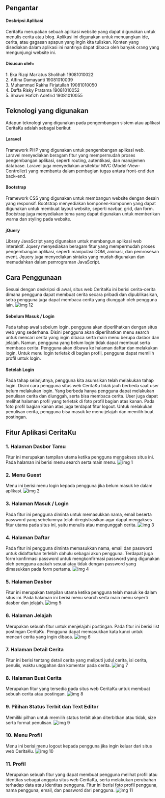 ## Pengantar
#### Deskripsi Aplikasi
CeritaKu merupakan sebuah aplikasi website yang dapat digunakan untuk menulis cerita atau blog. Aplikasi ini digunakan untuk menuangkan ide, cerita, atau gagasan apapun yang ingin kita tuliskan. Konten yang disediakan dalam aplikasi ini nantinya dapat dibaca oleh banyak orang yang mengunjungi website ini.

#### Disusun oleh:
<p>    1. Eka Rizqi Mar’atus Sholihah		19081010022<br>
    2. Alfina Damayanti				    19081010039<br>
    3. Muhammad Rakha Firjatullah		19081010050<br>
    4. Daffa Risky Pratama				19081010052<br>
    5. Shawn Hafizh Adefrid				19081010055</p>

## Teknologi yang digunakan
Adapun teknologi yang digunakan pada pengembangan sistem atau aplikasi CeritaKu adalah sebagai berikut:

#### Laravel
Framework PHP yang digunakan untuk pengembangan aplikasi web. Laravel menyediakan beragam fitur yang mempermudah proses pengembangan aplikasi, seperti routing, autentikasi, dan manajemen database. Laravel juga menyediakan arsitektur MVC (Model-View-Controller) yang membantu dalam pembagian tugas antara front-end dan back-end.

#### Bootstrap
Framework CSS yang digunakan untuk membangun website dengan desain yang responsif. Bootstrap menyediakan komponen-komponen yang dapat digunakan untuk membuat layout website, seperti navbar, grid, dan form. Bootstrap juga menyediakan tema yang dapat digunakan untuk memberikan warna dan styling pada website.

#### jQuery
Library JavaScript yang digunakan untuk membangun aplikasi web interaktif. Jquery menyediakan beragam fitur yang mempermudah proses pengembangan aplikasi, seperti manipulasi DOM, animasi, dan pemrosesan event. Jquery juga menyediakan sintaks yang mudah digunakan dan memudahkan dalam pemrograman JavaScript.

## Cara Penggunaan
Sesuai dengan deskripsi di awal, situs web CeritaKu ini berisi cerita-cerita dimana pengguna dapat membuat cerita secara pribadi dan dipublikasikan, setra pengguna juga dapat membaca cerita yang diunggah oleh pengguna lain.
![img 12](desain/usecase.png)

#### Sebelum Masuk / Login
Pada tahap awal sebelum login, pengguna akan diperlihatkan dengan situs web yang sederhana. Disini pengguna akan diperlihatkan menu search untuk mencari cerita yang ingin dibaca serta main menu berupa dasbor dan jelajah. Namun, pengguna yang belum login tidak dapat membuat serta membaca cerita. Pengguna akan dibawa ke halaman daftar dan melakukan login. Untuk menu login terletak di bagian profil, pengguna dapat memilih profil untuk login.

#### Setelah Login
Pada tahap selanjutnya, pengguna kita asumsikan telah melakukan tahap login. Disini cara pengguna situs web CeritaKu tidak jauh berbeda saat user belum melakukan login. Yang berbeda hanya pengguna dapat melakukan penulisan cerita dan diunggah, serta bisa membaca cerita. User juga dapat melihat halaman profil yang terletak di foto profil bagian atas kanan. Pada foto profil bagian kanan atas juga terdapat fitur logout. Untuk melakukan penulisan cerita, pengguna bisa masuk ke menu jelajah dan memilih buat postingan.

## Fitur Aplikasi CeritaKu

### 1. Halaman Dasbor Tamu
Fitur ini merupakan tampilan utama ketika pengguna mengakses situs ini. Pada halaman ini berisi menu search serta main menu.
![img 1](desain/5.png)

### 2. Menu Guest
Menu ini berisi menu login kepada pengguna jika belum masuk ke dalam aplikasi.
![img 2](desain/2.png)

### 3. Halaman Masuk / Login
Pada fitur ini pengguna diminta untuk memasukkan nama, email beserta password yang sebelumnya telah diregistrasikan agar dapat mengakses fitur utama pada situs ini, yaitu menulis atau mengunggah cerita.
![img 3](desain/3.png)

### 4. Halaman Daftar
Pada fitur ini pengguna diminta memasukkan nama, email dan password untuk didaftarkan terlebih dahulu sebagai akun pengguna. Terdapat juga form konfirmasi password untuk mengkonfirmasi password yang digunakan oleh pengguna apakah sesuai atau tidak dengan password yang dimasukkan pada form pertama.
![img 4](desain/4.png)

### 5. Halaman Dasbor
Fitur ini merupakan tampilan utama ketika pengguna telah masuk ke dalam situs ini. Pada halaman ini berisi menu search serta main menu seperti dasbor dan jelajah.
![img 5](desain/1.png)

### 6. Halaman Jelajah
Merupakan sebuah fitur untuk menjelajahi postingan. Pada fitur ini berisi list postingan CeritaKu. Pengguna dapat memasukkan kata kunci untuk mencari cerita yang ingin dibaca.
![img 6](desain/6.png)

### 7. Halaman Detail Cerita
Fitur ini berisi tentang detail cerita yang meliputi judul cerita, isi cerita, penulis, waktu unggahan dan komentar pada cerita.
![img 7](desain/7.png)

### 8. Halaman Buat Cerita
Merupakan fitur yang tersedia pada situs web CeritaKu untuk membuat sebuah cerita atau postingan.
![img 8](desain/8.png)

### 9. Pilihan Status Terbit dan Text Editor
Memiliki pilhan untuk memilih status terbit akan diterbitkan atau tidak, size serta format penulisan.
![img 9](desain/9.png)

### 10. Menu Profil
Menu ini berisi menu logout kepada pengguna jika ingin keluar dari situs web CeritaKu.
![img 10](desain/10.png)

### 11. Profil
Merupakan sebuah fitur yang dapat membuat pengguna melihat profil atau identitas sebagai anggota situs web CeritaKu, serta melakukan perubahan terhadap data atau identitas pengguna. Fitur ini berisi foto profil pengguna, nama pengguna, email, dan password dari pengguna.
![img 11](desain/11.png)